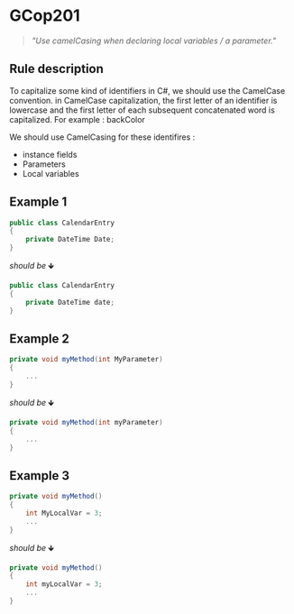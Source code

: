 # GCop201

> *"Use camelCasing when declaring local variables / a parameter."*


## Rule description

To capitalize some kind of identifiers in C#, we should use the CamelCase convention.
in CamelCase capitalization, the first letter of an identifier is lowercase and the first letter of each subsequent concatenated word is capitalized. For example : backColor

We should use CamelCasing for these identifires :

* instance fields
* Parameters
* Local variables

## Example 1

```csharp
public class CalendarEntry
{
    private DateTime Date;
}
```
*should be* 🡻

```csharp
public class CalendarEntry
{
    private DateTime date;
}
```

## Example 2

```csharp
private void myMethod(int MyParameter)
{  
    ...
}
```
*should be* 🡻

```csharp
private void myMethod(int myParameter)
{  
    ...
}
```

## Example 3

```csharp
private void myMethod()
{
    int MyLocalVar = 3;
    ...
}
```
*should be* 🡻

```csharp
private void myMethod()
{
    int myLocalVar = 3;
    ...
}
```

